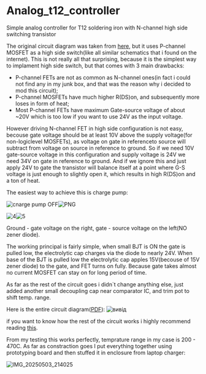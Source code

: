 # Analog_t12_controller
Simple analog controller for T12 soldering iron with N-channel high side switching transistor 

The original circuit diagram was taken from [here](https://ludens.cl/Electron/T12tempcont/T12tempcont.html), but it uses P-channel MOSFET as a high side switch(like all similar schematics that i found on the internet). This is not really all that surprising, because it is the simplest way to implament high side switch, but that comes with 3 main drawbacks:
- P-channel FETs are not as common as N-channel ones(in fact i could not find any in my junk box, and that was the reason why i decided to mod this circuit);
- P-channel MOSFETs have much higher R(DS)on, and subsequently more loses in form of heat;
- Most P-channel FETs have maximum Gate-source voltage of about ~20V which is too low if you want to use 24V as the input voltage.

However driving N-channel FET in high side configuration is not easy, becouse gate voltage should be at least 10V above the supply voltage(for non-logiclevel MOSFETs), as voltage on gate in referenceto source will subtract from voltage on source in reference to ground. So if we need 10V gate-source voltage in this configuration and supply voltage is 24V we need 34V on gate in reference to ground. And if we ignore this and just apply 24V to gate the transistor will balance itself at a point where G-S voltage is just enough to slightly open it, which results in high R(DS)on and a ton of heat.

The easiest way to achieve this is charge pump:

![cnarge pump OFF](https://github.com/user-attachments/assets/ace0910d-11d8-470d-bf0a-93aa2fbe874d)![PNG](https://github.com/user-attachments/assets/b3e2d268-e4ff-42d3-ad1b-284318987799)

![4](https://github.com/user-attachments/assets/82d32f47-cdfc-4b45-b55d-927af93ad4d2)![5](https://github.com/user-attachments/assets/8319afb1-d2b5-4e2d-b310-a17dccff9ec7)

Ground - gate voltage on the right, gate - source voltage on the left(NO zener diode).

The working principal is fairly simple, when small BJT is ON the gate is pulled low, the electrolytic cap charges via the diode to nearly 24V. When base of the BJT is pulled low the electrolytic cap apples 15V(becouse of 15V zener diode) to the gate, and FET turns on fully. Because gate takes almost no current MOSFET can stay on for long period of time.

As far as the rest of the circuit goes i didn`t change anything else, just added another small decoupling cap near comparator IC, and trim pot to shift temp. range.

Here is the entire circuit diagram([PDF](https://github.com/hopper775/Analog_t12_controller/blob/main/Circuit%20diagram.pdf)):
![вивід](https://github.com/user-attachments/assets/0f3ba72c-7e8d-4554-9f37-8f509f3c6761)

if you want to know how the rest of the circuit works i highly recommend reading [this](https://ludens.cl/Electron/T12tempcont/T12tempcont.html).

From my testing this works perfectly, temprature range in my case is 200 - 470C. As far as constraction goes I put everything together using prototyping board and then stuffed it in enclosure from laptop charger:

![IMG_20250503_214025](https://github.com/user-attachments/assets/905e9b17-89cf-4224-b12b-09f2e522b7e0)

